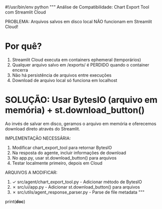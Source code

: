 #!/usr/bin/env python
"""
Análise de Compatibilidade: Chart Export Tool com Streamlit Cloud

PROBLEMA: Arquivos salvos em disco local NÃO funcionam em Streamlit Cloud!

# Por quê?

1. Streamlit Cloud executa em containers ephemeral (temporários)
2. Qualquer arquivo salvo em /exports/ é PERDIDO quando o container encerra
3. Não há persistência de arquivos entre execuções
4. Download de arquivo local só funciona em localhost

# SOLUÇÃO: Usar BytesIO (arquivo em memória) + st.download_button()

Ao invés de salvar em disco, geramos o arquivo em memória e oferecemos
download direto através do Streamlit.

IMPLEMENTAÇÃO NECESSÁRIA:

1. Modificar chart_export_tool para retornar BytesIO
2. Na resposta do agente, incluir informações de download
3. No app.py, usar st.download_button() para arquivos
4. Testar localmente primeiro, depois em Cloud

ARQUIVOS A MODIFICAR:

1. ✓ src/agent/chart_export_tool.py - Adicionar método de BytesIO
2. ✗ src/ui/app.py - Adicionar st.download_button() para arquivos
3. ✗ src/utils/agent_response_parser.py - Parse de file metadata
   """

print(**doc**)
